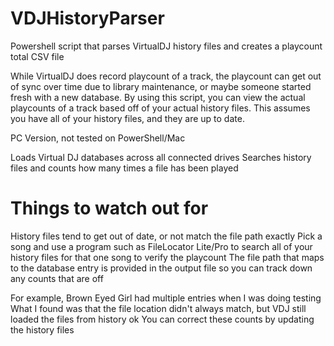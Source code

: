 # VDJHistoryParser
Powershell script that parses VirtualDJ history files and creates a playcount total CSV file

While VirtualDJ does record playcount of a track, the playcount can get out of sync over time due to library maintenance, or maybe someone started fresh with a new database.
By using this script, you can view the actual playcounts of a track based off of your actual history files.
This assumes you have all of your history files, and they are up to date.

PC Version, not tested on PowerShell/Mac

Loads Virtual DJ databases across all connected drives
Searches history files and counts how many times a file has been played

# Things to watch out for
History files tend to get out of date, or not match the file path exactly
Pick a song and use a program such as FileLocator Lite/Pro to search all of your history files for that one song to verify the playcount
The file path that maps to the database entry is provided in the output file so you can track down any counts that are off

For example, Brown Eyed Girl had multiple entries when I was doing testing
What I found was that the file location didn't always match, but VDJ still loaded the files from history ok
You can correct these counts by updating the history files
